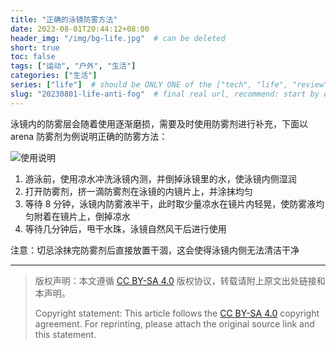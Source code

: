 ```yaml
---
title: "正确的泳镜防雾方法"
date: 2023-08-01T20:44:12+08:00
header_img: "/img/bg-life.jpg"  # can be deleted
short: true
toc: false
tags: ["运动", "户外", "生活"]
categories: ["生活"]
series: ["life"]  # should be ONLY ONE of the ["tech", "life", "review"]
slug: "20230801-life-anti-fog"  # final real url, recommend: start by date, follow lower case words with hyphen splitter. E.g., `20230316-text-title`
---
```


泳镜内的防雾层会随着使用逐渐磨损，需要及时使用防雾剂进行补充，下面以 arena 防雾剂为例说明正确的防雾方法：

![使用说明](/img/posts/20230801-fw.jpeg "使用说明")

1. 游泳前，使用凉水冲洗泳镜内测，并倒掉泳镜里的水，使泳镜内侧湿润
2. 打开防雾剂，挤一滴防雾剂在泳镜的内镜片上，并涂抹均匀
3. 等待 8 分钟，泳镜内防雾液半干，此时取少量凉水在镜片内轻晃，使防雾液均匀附着在镜片上，倒掉凉水
4. 等待几分钟后，甩干水珠，泳镜自然风干后进行使用

注意：切忌涂抹完防雾剂后直接放置干涸，这会使得泳镜内侧无法清洁干净

---

> 版权声明：本文遵循 [CC BY-SA 4.0](https://creativecommons.org/licenses/by-sa/4.0/deed.zh) 版权协议，转载请附上原文出处链接和本声明。
>
> Copyright statement: This article follows the [CC BY-SA 4.0](https://creativecommons.org/licenses/by-sa/4.0/deed.en) copyright agreement. For reprinting, please attach the original source link and this statement.
